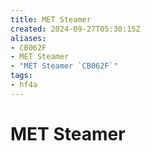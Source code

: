 ```yaml
---
title: MET Steamer
created: 2024-09-27T05:30:15Z
aliases:
- CB062F
- MET Steamer
- "MET Steamer `CB062F`"
tags:
- hf4a
---
```


# MET Steamer
